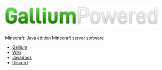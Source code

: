# ![](https://github.com/GalliumPowered/Gallium/blob/master/.github/assets/GalliumPowered-Small.png?raw=true)
Minecraft: Java edition Minecraft server software

* [Gallium](https://github.com/GalliumPowered/Gallium/)
* [Wiki](https://wiki.galliumpowered.org)
* [Javadocs](https://docs.zenoc.net/gallium)
* [Discord](https://discord.gg/fHDv764fku)
